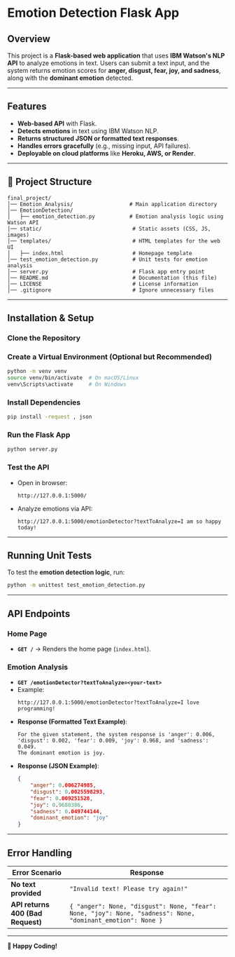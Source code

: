 # Emotion Detection Flask App

## Overview
This project is a **Flask-based web application** that uses **IBM Watson's NLP API** to analyze emotions in text. Users can submit a text input, and the system returns emotion scores for **anger, disgust, fear, joy, and sadness**, along with the **dominant emotion** detected.

---

## Features
- **Web-based API** with Flask.
- **Detects emotions** in text using IBM Watson NLP.
- **Returns structured JSON or formatted text responses**.
- **Handles errors gracefully** (e.g., missing input, API failures).
- **Deployable on cloud platforms** like **Heroku, AWS, or Render**.

---

## 📂 Project Structure
```
final_project/
│── Emotion_Analysis/                  # Main application directory
│── EmotionDetection/
│   ├── emotion_detection.py           # Emotion analysis logic using Watson API
│── static/                             # Static assets (CSS, JS, images)
│── templates/                          # HTML templates for the web UI
│   ├── index.html                      # Homepage template
│── test_emotion_detection.py           # Unit tests for emotion analysis
│── server.py                           # Flask app entry point
│── README.md                           # Documentation (this file)
│── LICENSE                             # License information
│── .gitignore                          # Ignore unnecessary files
```

---

## Installation & Setup
### Clone the Repository

### Create a Virtual Environment (Optional but Recommended)
```sh
python -m venv venv
source venv/bin/activate  # On macOS/Linux
venv\Scripts\activate     # On Windows
```

### Install Dependencies
```sh
pip install -request , json
```

### Run the Flask App
```sh
python server.py
```

### Test the API
- Open in browser:  
  ```
  http://127.0.0.1:5000/
  ```
- Analyze emotions via API:  
  ```
  http://127.0.0.1:5000/emotionDetector?textToAnalyze=I am so happy today!
  ```

---

## Running Unit Tests
To test the **emotion detection logic**, run:
```sh
python -m unittest test_emotion_detection.py
```

---

## API Endpoints
### Home Page
- **`GET /`** → Renders the home page (`index.html`).

### Emotion Analysis
- **`GET /emotionDetector?textToAnalyze=<your-text>`**
- Example:
  ```
  http://127.0.0.1:5000/emotionDetector?textToAnalyze=I love programming!
  ```
- **Response (Formatted Text Example)**:
  ```
  For the given statement, the system response is 'anger': 0.006, 'disgust': 0.002, 'fear': 0.009, 'joy': 0.968, and 'sadness': 0.049.
  The dominant emotion is joy.
  ```
- **Response (JSON Example)**:
  ```json
  {
      "anger": 0.006274985,
      "disgust": 0.0025598293,
      "fear": 0.009251528,
      "joy": 0.9680386,
      "sadness": 0.049744144,
      "dominant_emotion": "joy"
  }
  ```

---

## Error Handling
| Error Scenario | Response |
|---------------|----------|
| **No text provided** | `"Invalid text! Please try again!"` |
| **API returns 400 (Bad Request)** | `{ "anger": None, "disgust": None, "fear": None, "joy": None, "sadness": None, "dominant_emotion": None }` |

---


**🚀 Happy Coding!**


